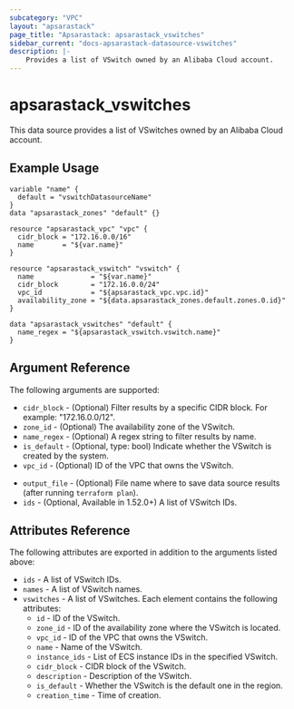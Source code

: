 ```yaml
---
subcategory: "VPC"
layout: "apsarastack"
page_title: "Apsarastack: apsarastack_vswitches"
sidebar_current: "docs-apsarastack-datasource-vswitches"
description: |-
    Provides a list of VSwitch owned by an Alibaba Cloud account.
---
```


# apsarastack\_vswitches

This data source provides a list of VSwitches owned by an Alibaba Cloud account.

## Example Usage

```
variable "name" {
  default = "vswitchDatasourceName"
}
data "apsarastack_zones" "default" {}

resource "apsarastack_vpc" "vpc" {
  cidr_block = "172.16.0.0/16"
  name       = "${var.name}"
}

resource "apsarastack_vswitch" "vswitch" {
  name              = "${var.name}"
  cidr_block        = "172.16.0.0/24"
  vpc_id            = "${apsarastack_vpc.vpc.id}"
  availability_zone = "${data.apsarastack_zones.default.zones.0.id}"
}

data "apsarastack_vswitches" "default" {
  name_regex = "${apsarastack_vswitch.vswitch.name}"
}
```

## Argument Reference

The following arguments are supported:

* `cidr_block` - (Optional) Filter results by a specific CIDR block. For example: "172.16.0.0/12".
* `zone_id` - (Optional) The availability zone of the VSwitch.
* `name_regex` - (Optional) A regex string to filter results by name.
* `is_default` - (Optional, type: bool) Indicate whether the VSwitch is created by the system.
* `vpc_id` - (Optional) ID of the VPC that owns the VSwitch.
<!--* `tags` - (Optional, Available in v1.55.3+) A mapping of tags to assign to the resource.-->
* `output_file` - (Optional) File name where to save data source results (after running `terraform plan`).
* `ids` - (Optional, Available in 1.52.0+) A list of VSwitch IDs.
<!--* `resource_group_id` - (Optional, ForceNew, Available in 1.60.0+) The Id of resource group which VSWitch belongs.-->

## Attributes Reference

The following attributes are exported in addition to the arguments listed above:

* `ids` - A list of VSwitch IDs.
* `names` - A list of VSwitch names.
* `vswitches` - A list of VSwitches. Each element contains the following attributes:
  * `id` - ID of the VSwitch.
  * `zone_id` - ID of the availability zone where the VSwitch is located.
  * `vpc_id` - ID of the VPC that owns the VSwitch.
  * `name` - Name of the VSwitch.
  * `instance_ids` - List of ECS instance IDs in the specified VSwitch.
  * `cidr_block` - CIDR block of the VSwitch.
  * `description` - Description of the VSwitch.
  * `is_default` - Whether the VSwitch is the default one in the region.
  * `creation_time` - Time of creation.
